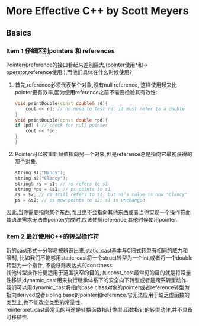 # More Effective C++ by Scott Meyers

## Basics

### Item 1 仔细区别pointers 和 references

Pointer和reference的接口看起来差别巨大,(pointer使用*和-> operator,reference使用.),而他们具体在什么时候使用?<br>
1. 首先,reference必须代表某个对象,没有null reference, 这样使用起来比pointer更有效率,因为使用reference之前不需要检验其有效性:
    ```C++
    void printDouble(const double& rd){
        cout << rd; // no need to test rd; it must refer to a double
    }
    void printDouble(const double *pd){
    if (pd) { // check for null pointer
        cout << *pd;
    }
    }
    ```
2. Pointer可以被重新赋值指向另一个对象,但是reference总是指向它最初获得的那个对象.
    ```C++
    string s1("Nancy");
    string s2("Clancy");
    string& rs = s1; // rs refers to s1
    string *ps = &s1; // ps points to s1
    rs = s2; // rs still refers to s1, but s1’s value is now "Clancy"
    ps = &s2; // ps now points to s2; s1 is unchanged
    ```
因此,当你需要指向某个东西,而且绝不会指向其他东西或者当你实现一个操作符而其语法需求无法由pointer完成时,应该使用reference,其他时候使用pointer.

### Item 2 最好使用C++的转型操作符

新的cast形式十分容易被辨识出来,static_cast基本与C旧式转型有相同的威力和限制, 比如我们不能够用static_cast将一个struct转型为一个int,或者将一个double转型为一个指针, 不能移除表达式的constness.<br>
其他转型操作符更适用于范围狭窄的目的, 如const_cast最常见的目的就是将常量性移除,dynamic_cast用来执行继承体系下的安全向下转型或者是跨系转型动作.<br>
我们可以用dynamic_cast将指向base class对象的pointer或者reference转型为指向derived或者sibling base的pointer和reference.它无法应用于缺乏虚函数的类型上,也不能改变类型的常量性.<br>
reinterpret_cast最常见的用途是转换函数指针类型,函数指针的转型动作,并不具备可移植性.